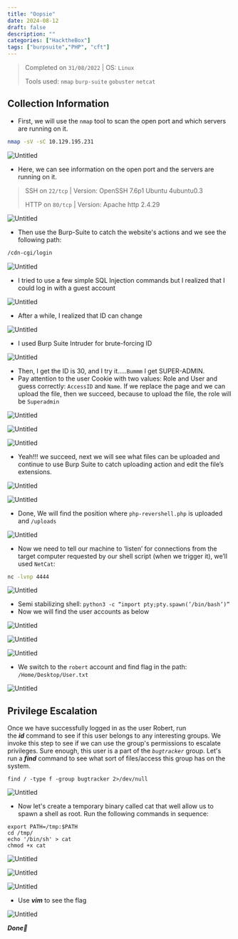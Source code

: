 ```yaml
---
title: "Oopsie"
date: 2024-08-12
draft: false
description: ""
categories: ["HacktheBox"]
tags: ["burpsuite","PHP", "cft"]
---
```

> Completed on `31/08/2022` | OS: `Linux`
> 
> Tools used: `nmap` `burp-suite` `gobuster` `netcat`
> 
<!--more-->

## Collection Information

- First, we will use the `nmap` tool to scan the open port and which servers are running on it.

```bash
nmap -sV -sC 10.129.195.231
```

![Untitled](img/Untitled.png)

- Here, we can see information on the open port and the servers are running on it.

> SSH on `22/tcp` | Version: OpenSSH 7.6p1 Ubuntu 4ubuntu0.3
> 
> HTTP on `80/tcp` | Version: Apache http 2.4.29
> 

![Untitled](img/Untitled%201.png)

- Then use the Burp-Suite to catch the website's actions and we see the following path:

```bash
/cdn-cgi/login
```

![Untitled](img/Untitled%202.png)

- I  tried to use a few simple SQL Injection commands but I realized that I could log in with a guest account

![Untitled](img/Untitled%203.png)

- After a while, I realized that ID can change

![Untitled](img/Untitled%204.png)

- I used Burp Suite Intruder for brute-forcing ID

![Untitled](img/Untitled%205.png)

- Then, I get the ID is 30, and I try it…..`Bummm` I get SUPER-ADMIN.
- Pay attention to the user Cookie with two values: Role and User and guess correctly: `AccessID` and `Name`. If we replace the page and we can upload the file, then we succeed, because to upload the file, the role will be `Superadmin`

![Untitled](img/Untitled%206.png)

![Untitled](img/Untitled%207.png)

![Untitled](img/Untitled%208.png)

- Yeah!!! we succeed, next we will see what files can be uploaded and continue to use Burp Suite to catch uploading action and edit the file’s extensions.

![Untitled](img/Untitled%209.png)

![Untitled](img/Untitled%2010.png)

- Done, We will find the position where `php-revershell.php` is uploaded and `/uploads`

![Untitled](img/Untitled%2011.png)

- Now we need to tell our machine to ‘listen’ for connections from the target computer requested by our shell script (when we trigger it), we’ll used `NetCat`:

```bash
nc -lvnp 4444
```

![Untitled](img/Untitled%2012.png)

- Semi stabilizing shell: `python3 -c “import pty;pty.spawn(’/bin/bash’)”`
- Now we will find the user accounts as below

![Untitled](img/Untitled%2013.png)

![Untitled](img/Untitled%2014.png)

![Untitled](img/Untitled%2015.png)

- We switch to  the `robert` account and find flag in the path: `/Home/Desktop/User.txt`

![Untitled](img/Untitled%2016.png)

## Privilege Escalation

Once we have successfully logged in as the user Robert, run the ***id*** command to see if this user belongs to any interesting groups. We invoke this step to see if we can use the group's permissions to escalate privileges. Sure enough, this user is a part of the *`bugtracker`* group. Let's run a ***find*** command to see what sort of files/access this group has on the system.

```
find / -type f -group bugtracker 2>/dev/null
```

![Untitled](img/Untitled%2017.png)

- Now let's create a temporary binary called cat that well allow us to spawn a shell as root. Run the following commands in sequence:

```
export PATH=/tmp:$PATH
cd /tmp/
echo '/bin/sh' > cat
chmod +x cat
```

![Untitled](img/Untitled%2018.png)

![Untitled](img/Untitled%2019.png)

![Untitled](img/Untitled%2020.png)

- Use ***vim*** to see the flag

![Untitled](img/Untitled%2021.png)

***Done🎉***